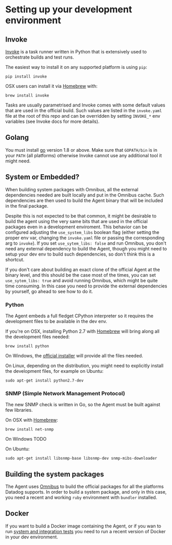 # Setting up your development environment

## Invoke

[Invoke](http://www.pyinvoke.org/installing.html) is a task runner written in
Python that is extensively used to orchestrate builds and test runs.

The easiest way to install it on any supported platform is using `pip`:
```
pip install invoke
```

OSX users can install it via [Homebrew](https://brew.sh) with:
```
brew install invoke
```

Tasks are usually parametrised and Invoke comes with some default values that
are used in the official build. Such values are listed in the `invoke.yaml`
file at the root of this repo and can be overridden by setting `INVOKE_*` env
variables (see Invoke docs for more details).

## Golang

You must install [go](https://golang.org/doc/install) version 1.8 or above. Make
sure that `GOPATH/bin` is in your `PATH` (all platforms) otherwise Invoke cannot
use any additional tool it might need.

## System or Embedded?

When building system packages with Omnibus, all the external dependencies needed
are built locally and put in the Omnibus cache. Such dependencies are then used
to build the Agent binary that will be included in the final package.

Despite this is not expected to be that common, it might be desirable to build
the agent using the very same bits that are used in the official packages even
in a development enviroment. This behavior can be configured adjusting the
`use_system_libs` boolean flag (either setting the proper env var, changing the
`invoke.yaml` file or passing the corresponding arg to `invoke`). If you set
`use_sytem_libs: false` and run Omnibus, you don't need any external dependency
to build the Agent, though you might need to setup your dev env to build such
dependencies, so don't think this is a shortcut.

If you don't care about building an exact clone of the official Agent at the
binary level, and this should be the case most of the times, you can set
`use_sytem_libs: true` and avoid running Omnibus, which might be quite time
consuming. In this case you need to provide the external dependencies by
yourself, go ahead to see how to do it.

### Python

The Agent embeds a full fledget CPython interpreter so it requires the development
files to be available in the dev env.

If you're on OSX, installing Python 2.7 with [Homebrew](https://brew.sh) will
bring along all the development files needed:
```
brew install python
```

On Windows, the [official installer](https://www.python.org/downloads/) will
provide all the files needed.

On Linux, depending on the distribution, you might need to explicitly install
the development files, for example on Ubuntu:
```
sudo apt-get install python2.7-dev
```

### SNMP (Simple Network Management Protocol)

The new SNMP check is written in Go, so the Agent must be built against few
libraries.

On OSX with [Homebrew](https://brew.sh):
```
brew install net-snmp
```

On Windows TODO

On Ubuntu:
```
sudo apt-get install libsnmp-base libsnmp-dev snmp-mibs-downloader
```

## Building the system packages

The Agent uses [Omnibus](https://github.com/chef/omnibus) to build the official
packages for all the platforms Datadog supports. In order to build a system
package, and only in this case, you need a recent and working `ruby` environment
with `bundler` installed.

## Docker

If you want to build a Docker image containing the Agent, or if you wan to run
[system and integration tests][testing] you need to run a recent version of Docker in your
dev environment.


[testing]: agent_tests.md